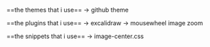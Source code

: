 ==the themes that i use== 
-> github theme 

==the plugins that i use== 
-> excalidraw
-> mousewheel image zoom

==the snippets that i use== 
-> image-center.css